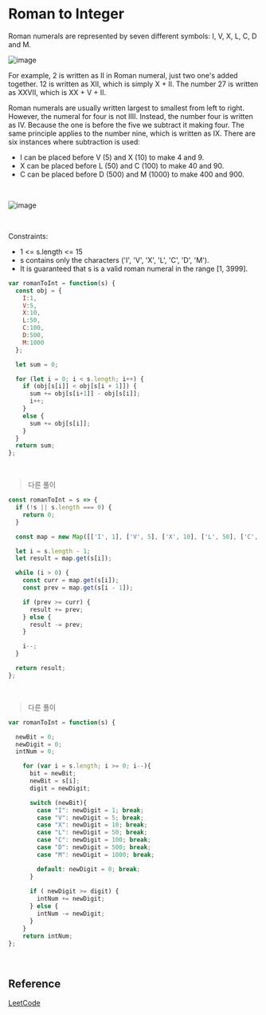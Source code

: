 # Roman to Integer

Roman numerals are represented by seven different symbols: I, V, X, L, C, D and M.

![image](https://user-images.githubusercontent.com/65898889/102184466-d9ae0400-3ef2-11eb-893b-972ca739aee8.png)

For example, 2 is written as II in Roman numeral, just two one's added together. 12 is written as XII, which is simply X + II. The number 27 is written as XXVII, which is XX + V + II.

Roman numerals are usually written largest to smallest from left to right. However, the numeral for four is not IIII. Instead, the number four is written as IV. Because the one is before the five we subtract it making four. The same principle applies to the number nine, which is written as IX. There are six instances where subtraction is used:

- I can be placed before V (5) and X (10) to make 4 and 9. 
- X can be placed before L (50) and C (100) to make 40 and 90. 
- C can be placed before D (500) and M (1000) to make 400 and 900.

<br>

![image](https://user-images.githubusercontent.com/65898889/102184912-91431600-3ef3-11eb-81c1-a50895d5eaac.png)

<br>

Constraints:

- 1 <= s.length <= 15
- s contains only the characters ('I', 'V', 'X', 'L', 'C', 'D', 'M').
- It is guaranteed that s is a valid roman numeral in the range [1, 3999].

```js
var romanToInt = function(s) {
  const obj = {
    I:1,
    V:5,
    X:10,
    L:50,
    C:100,
    D:500,
    M:1000
  };

  let sum = 0;

  for (let i = 0; i < s.length; i++) {
    if (obj[s[i]] < obj[s[i + 1]]) {
      sum += obj[s[i+1]] - obj[s[i]];
      i++;
    }
    else {
      sum += obj[s[i]];
    }
  }
  return sum;
};
```

<br>

> 다른 풀이

```js
const romanToInt = s => {
  if (!s || s.length === 0) {
    return 0;
  }

  const map = new Map([['I', 1], ['V', 5], ['X', 10], ['L', 50], ['C', 100], ['D', 500], ['M', 1000]]);

  let i = s.length - 1;
  let result = map.get(s[i]);

  while (i > 0) {
    const curr = map.get(s[i]);
    const prev = map.get(s[i - 1]);

    if (prev >= curr) {
      result += prev;
    } else {
      result -= prev;
    }

    i--;
  }

  return result;
};
```

<br>

> 다른 풀이

```js
var romanToInt = function(s) {

  newBit = 0;
  newDigit = 0;
  intNum = 0;

    for (var i = s.length; i >= 0; i--){
      bit = newBit;
      newBit = s[i];
      digit = newDigit;

      switch (newBit){
        case "I": newDigit = 1; break;
        case "V": newDigit = 5; break;
        case "X": newDigit = 10; break;
        case "L": newDigit = 50; break;
        case "C": newDigit = 100; break;
        case "D": newDigit = 500; break;
        case "M": newDigit = 1000; break;

        default: newDigit = 0; break;
      }
      
      if ( newDigit >= digit) {
        intNum += newDigit;
      } else {
        intNum -= newDigit;
      }
    }
    return intNum;
};
```
<br>

## Reference

[LeetCode](https://leetcode.com/problems/roman-to-integer/)
